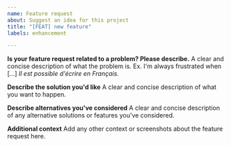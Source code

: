 ```yaml
---
name: Feature request
about: Suggest an idea for this project
title: "[FEAT] new feature"
labels: enhancement

---
```


**Is your feature request related to a problem? Please describe.**
A clear and concise description of what the problem is. Ex. I'm always frustrated when [...]
_Il est possible d'écrire en Français._

**Describe the solution you'd like**
A clear and concise description of what you want to happen.

**Describe alternatives you've considered**
A clear and concise description of any alternative solutions or features you've considered.

**Additional context**
Add any other context or screenshots about the feature request here.
